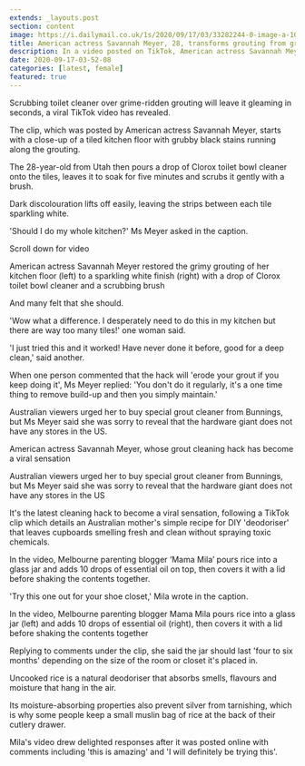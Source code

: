 ```yaml
---
extends: _layouts.post
section: content
image: https://i.dailymail.co.uk/1s/2020/09/17/03/33282244-0-image-a-10_1600308819419.jpg 
title: American actress Savannah Meyer, 28, transforms grouting from grimy to gleaming with toilet cleaner 
description: In a video posted on TikTok, American actress Savannah Meyer scrubs a drop of Clorox toilet bowl cleaner over grubby grouting - with impressive results. 
date: 2020-09-17-03-52-08 
categories: [latest, female] 
featured: true 
--- 
```

Scrubbing toilet cleaner over grime-ridden grouting will leave it gleaming in seconds, a viral TikTok video has revealed.

The clip, which was posted by American actress Savannah Meyer, starts with a close-up of a tiled kitchen floor with grubby black stains running along the grouting.

The 28-year-old from Utah then pours a drop of Clorox toilet bowl cleaner onto the tiles, leaves it to soak for five minutes and scrubs it gently with a brush.

Dark discolouration lifts off easily, leaving the strips between each tile sparkling white.

'Should I do my whole kitchen?' Ms Meyer asked in the caption.

Scroll down for video

American actress Savannah Meyer restored the grimy grouting of her kitchen floor (left) to a sparkling white finish (right) with a drop of Clorox toilet bowl cleaner and a scrubbing brush

And many felt that she should.

'Wow what a difference. I desperately need to do this in my kitchen but there are way too many tiles!' one woman said.

'I just tried this and it worked! Have never done it before, good for a deep clean,' said another.

When one person commented that the hack will 'erode your grout if you keep doing it', Ms Meyer replied: 'You don't do it regularly, it's a one time thing to remove build-up and then you simply maintain.'

Australian viewers urged her to buy special grout cleaner from Bunnings, but Ms Meyer said she was sorry to reveal that the hardware giant does not have any stores in the US.

American actress Savannah Meyer, whose grout cleaning hack has become a viral sensation

Australian viewers urged her to buy special grout cleaner from Bunnings, but Ms Meyer said she was sorry to reveal that the hardware giant does not have any stores in the US

It's the latest cleaning hack to become a viral sensation, following a TikTok clip which details an Australian mother's simple recipe for DIY 'deodoriser' that leaves cupboards smelling fresh and clean without spraying toxic chemicals.

In the video, Melbourne parenting blogger ‘Mama Mila’ pours rice into a glass jar and adds 10 drops of essential oil on top, then covers it with a lid before shaking the contents together.

'Try this one out for your shoe closet,' Mila wrote in the caption.

In the video, Melbourne parenting blogger Mama Mila pours rice into a glass jar (left) and adds 10 drops of essential oil (right), then covers it with a lid before shaking the contents together

Replying to comments under the clip, she said the jar should last 'four to six months' depending on the size of the room or closet it's placed in.

Uncooked rice is a natural deodoriser that absorbs smells, flavours and moisture that hang in the air.

Its moisture-absorbing properties also prevent silver from tarnishing, which is why some people keep a small muslin bag of rice at the back of their cutlery drawer.

Mila's video drew delighted responses after it was posted online with comments including 'this is amazing' and 'I will definitely be trying this'. 


